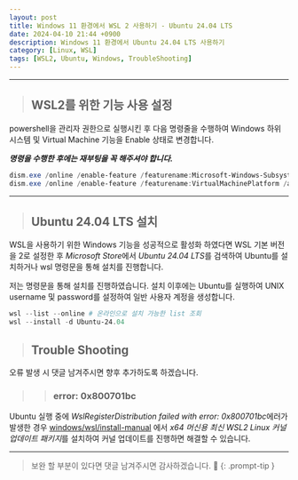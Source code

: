 ```yaml
---
layout: post
title: Windows 11 환경에서 WSL 2 사용하기 - Ubuntu 24.04 LTS
date: 2024-04-10 21:44 +0900
description: Windows 11 환경에서 Ubuntu 24.04 LTS 사용하기
category: [Linux, WSL]
tags: [WSL2, Ubuntu, Windows, TroubleShooting]
---
```

<hr>

> ## __WSL2를 위한 기능 사용 설정__

powershell을 관리자 권한으로 실행시킨 후 다음 명령줄을 수행하여 Windows 하위 시스템 및 Virtual Machine 기능을 Enable 상태로 변경합니다.

***명령을 수행한 후에는 재부팅을 꼭 해주셔야 합니다.***

```powershell
dism.exe /online /enable-feature /featurename:Microsoft-Windows-Subsystem-Linux /all /norestart
dism.exe /online /enable-feature /featurename:VirtualMachinePlatform /all /norestart
```

<hr>

> ## __Ubuntu 24.04 LTS 설치__

WSL을 사용하기 위한 Windows 기능을 성공적으로 활성화 하였다면 WSL 기본 버전을 2로 설정한 후 *Microsoft Store*에서 *Ubuntu 24.04 LTS*를 검색하여 Ubuntu를 설치하거나 wsl 명령문을 통해 설치를 진행합니다.

저는 명령문을 통해 설치를 진행하였습니다.
설치 이후에는 Ubuntu를 실행하여 UNIX username 및 password를 설정하여 일반 사용자 계정을 생성합니다.

```powershell
wsl --list --online # 온라인으로 설치 가능한 list 조회
wsl --install -d Ubuntu-24.04 
```

> ## __Trouble Shooting__

오류 발생 시 댓글 남겨주시면 향후 추가하도록 하겠습니다.

>> ### __error: 0x800701bc__ 

Ubuntu 실행 중에 *WslRegisterDistribution failed with error: 0x800701bc*에러가 발생한 경우 [windows/wsl/install-manual](https://learn.microsoft.com/ko-kr/windows/wsl/install-manual#step-4---download-the-linux-kernel-update-package) 에서 *x64 머신용 최신 WSL2 Linux 커널 업데이트 패키지*를 설치하여 커널 업데이트를 진행하면 해결할 수 있습니다.

<hr>

> 보완 할 부분이 있다면 댓글 남겨주시면 감사하겠습니다. 🙂
{: .prompt-tip }